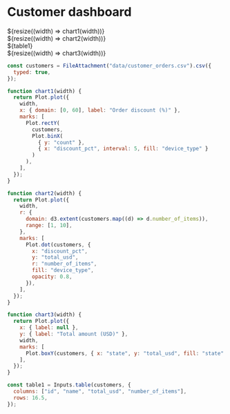 # Customer dashboard

<div class="grid grid-cols-3">
  <div class="card grid-colspan-2">${resize((width) => chart1(width))}</div>
  <div class="card">${resize((width) => chart2(width))}</div>
  <div class="card">${table1}</div>
  <div class="card grid-colspan-2">${resize((width) => chart3(width))}</div>

</div>

<!-- Access data from loader, make charts & table -->

```js
const customers = FileAttachment("data/customer_orders.csv").csv({
  typed: true,
});
```

```js
function chart1(width) {
  return Plot.plot({
    width,
    x: { domain: [0, 60], label: "Order discount (%)" },
    marks: [
      Plot.rectY(
        customers,
        Plot.binX(
          { y: "count" },
          { x: "discount_pct", interval: 5, fill: "device_type" }
        )
      ),
    ],
  });
}
```

```js
function chart2(width) {
  return Plot.plot({
    width,
    r: {
      domain: d3.extent(customers.map((d) => d.number_of_items)),
      range: [1, 10],
    },
    marks: [
      Plot.dot(customers, {
        x: "discount_pct",
        y: "total_usd",
        r: "number_of_items",
        fill: "device_type",
        opacity: 0.8,
      }),
    ],
  });
}
```

```js
function chart3(width) {
  return Plot.plot({
    x: { label: null },
    y: { label: "Total amount (USD)" },
    width,
    marks: [
      Plot.boxY(customers, { x: "state", y: "total_usd", fill: "state" }),
    ],
  });
}
```

```js
const table1 = Inputs.table(customers, {
  columns: ["id", "name", "total_usd", "number_of_items"],
  rows: 16.5,
});
```
